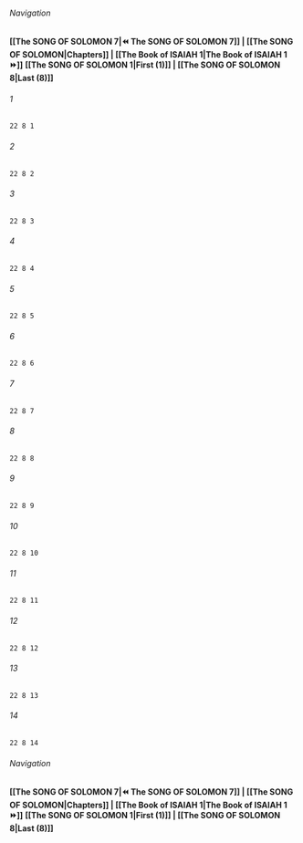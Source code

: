 
###### Navigation
**[[The SONG OF SOLOMON 7|⏪ The SONG OF SOLOMON 7]] | [[The SONG OF SOLOMON|Chapters]] | [[The Book of ISAIAH 1|The Book of ISAIAH 1 ⏩]]**
**[[The SONG OF SOLOMON 1|First (1)]] | [[The SONG OF SOLOMON 8|Last (8)]]**

###### 1
``` verse
22 8 1 
```
###### 2
``` verse
22 8 2 
```
###### 3
``` verse
22 8 3 
```
###### 4
``` verse
22 8 4 
```
###### 5
``` verse
22 8 5 
```
###### 6
``` verse
22 8 6 
```
###### 7
``` verse
22 8 7 
```
###### 8
``` verse
22 8 8 
```
###### 9
``` verse
22 8 9 
```
###### 10
``` verse
22 8 10 
```
###### 11
``` verse
22 8 11 
```
###### 12
``` verse
22 8 12 
```
###### 13
``` verse
22 8 13 
```
###### 14
``` verse
22 8 14 
```

###### Navigation
**[[The SONG OF SOLOMON 7|⏪ The SONG OF SOLOMON 7]] | [[The SONG OF SOLOMON|Chapters]] | [[The Book of ISAIAH 1|The Book of ISAIAH 1 ⏩]]**
**[[The SONG OF SOLOMON 1|First (1)]] | [[The SONG OF SOLOMON 8|Last (8)]]**

